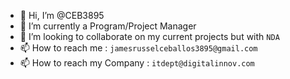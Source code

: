 - 👋 Hi, I’m @CEB3895
- 🌱 I’m currently a Program/Project Manager
- 💞️ I’m looking to collaborate on my current projects but with `NDA`
- 📫 How to reach me : `jamesrusselceballos3895@gmail.com`
- 📫 How to reach my Company : `itdept@digitalinnov.com`

<!---
CEB3895/CEB3895 is a ✨ special ✨ repository because its `README.md` (this file) appears on your GitHub profile.
You can click the Preview link to take a look at your changes.
--->
